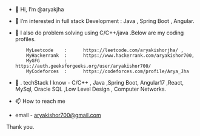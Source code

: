 - 👋 Hi, I’m @aryakjha
- 👀 I’m interested in  full stack Development : Java , Spring Boot , Angular.
- 🌱 I also do problem solving using C/C++/java .Below are my coding profiles. 

          MyLeetcode    :      https://leetcode.com/aryakishorjha/ , 
          MyHackerrank  :      https://www.hackerrank.com/aryakishor700,
          MyGFG         :      https://auth.geeksforgeeks.org/user/aryakishor700/ 
          MyCodeforces  :      https://codeforces.com/profile/Arya_Jha
          
- 💞️ . techStack I know - C/C++ , Java ,Spring Boot, Angular17 ,React, MySql, Oracle SQL ,Low Level Design , Computer Networks.
- 📫 How to reach me 
-   email - aryakishor700@gmail.com

Thank you.


